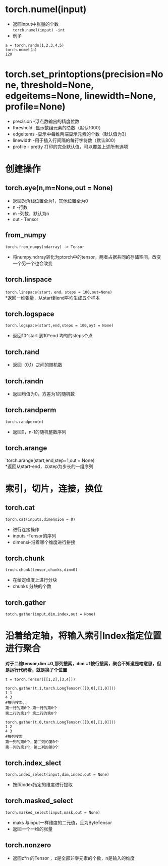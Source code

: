 # torch.numel(input)
* 返回input中张量的个数  
`torch.numel(input) -int`
* 例子
```
a = torch.randn(1,2,3,4,5)
torch.numel(a)
120
```
# torch.set_printoptions(precision=None, threshold=None, edgeitems=None, linewidth=None, profile=None)  
* precision -浮点数输出的精度位数  
* threshold -显示数组元素的总数（默认1000）  
* edgeitems -显示中每维两端显示元素的个数（默认值为3） 
* linewidth -用于插入行间隔的每行字符数（默认800） 
* profile - pretty 打印的完全默认值，可以覆盖上述所有选项  
# 创建操作
## torch.eye(n,m=None,out = None)  
* 返回对角线位置全为1，其他位置全为0
* n -行数  
* m -列数，默认为n  
* out - Tensor  
## from_numpy  
`torch.from_numpy(ndarray) -> Tensor`  
* 将numpy.ndrray转化为ptorch中的tensor，两者占据共同的存储空间，改变一个另一个也会改变  
## torch.linspace  
`torch.linspace(start，end，steps = 100,out=None)`  
*返回一维张量，从start到end平均生成五个样本  
## torch.logspace
`torch.logspace(start,end,steps = 100,oyt = None)`  
* 返回10^start 到10^end 均匀的steps个点  
## torch.rand
* 返回（0,1）之间的随机数  
## torch.randn  
* 返回均值为0，方差为1的随机数  
## torch.randperm  
`torch.randperm(n)`  
* 返回0，n-1的随机整数序列  
## torch.arange  
`torch.arange(start,end,step=1,out = None)  
*返回从start-end，以step为步长的一组序列  
# 索引，切片，连接，换位  
## torch.cat
`torch.cat(inputs,dimension = 0)`  
* 进行连接操作  
* inputs -Tensor的序列  
* dimensi-沿着哪个维度进行拼接  
## torch.chunk  
`troch.chunk(tensor,chunks,dim=0)`
* 在给定维度上进行分块  
* chunks 分块的个数  
## torch.gather  
`totch.gather(input,dim,index,out = None)`  
# 沿着给定轴，将输入索引Index指定位置进行聚合
**对于二维tensor,dim =0,那列搜索，dim =1按行搜索，聚合不知道是啥意思，但是运行代码看，就是换了个位置**  
```
t = torch.Tensor([[1,2],[3,4]])

torch.gather(t,1,torch.LongTensor([[0,0],[1,0]]))
1 1
4 3
#按行搜索,:
第一行的第0个 第一行的第0个
第二行的第1个 第二行的第0个

torch.gather(t,0,torch.LongTensor([[0,0],[1,0]]))
1 2
4 3
#按列搜索
第一列的第0个，第二列的第0个
第一列的第1个，第二列的第0个 
```
## torch.index_slect  
`torch.index_select(input,dim,index,out = None)`
* 按照index指定的维度进行提取  
## torch.masked_select  
`torch.masked_select(input,mask,out = None)`
* maks 与input一样维度的二元值，且为ByteTensor
* 返回一个一维的张量
## torch.nonzero  
* 返回z*n 的Tensor ，z是全部非零元素的个数，n是输入的维度  

